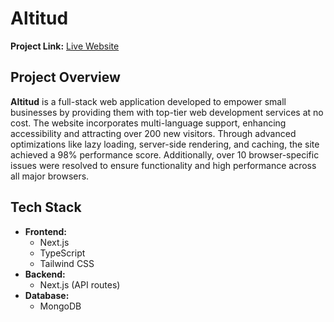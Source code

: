 # Altitud

**Project Link:** [Live Website](https://altitud.io/)

## Project Overview

**Altitud** is a full-stack web application developed to empower small businesses by providing them with top-tier web development services at no cost. The website incorporates multi-language support, enhancing accessibility and attracting over 200 new visitors. Through advanced optimizations like lazy loading, server-side rendering, and caching, the site achieved a 98% performance score. Additionally, over 10 browser-specific issues were resolved to ensure functionality and high performance across all major browsers.

## Tech Stack

- **Frontend:** 
  - Next.js
  - TypeScript
  - Tailwind CSS
- **Backend:** 
  - Next.js (API routes)
- **Database:** 
  - MongoDB

